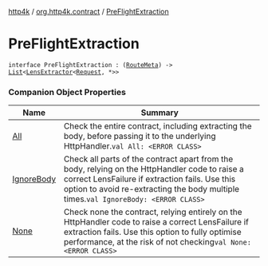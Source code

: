 [http4k](../../index.md) / [org.http4k.contract](../index.md) / [PreFlightExtraction](./index.md)

# PreFlightExtraction

`interface PreFlightExtraction : (`[`RouteMeta`](../-route-meta/index.md)`) -> `[`List`](https://kotlinlang.org/api/latest/jvm/stdlib/kotlin.collections/-list/index.html)`<`[`LensExtractor`](../../org.http4k.lens/-lens-extractor/index.md)`<`[`Request`](../../org.http4k.core/-request/index.md)`, *>>`

### Companion Object Properties

| Name | Summary |
|---|---|
| [All](-all.md) | Check the entire contract, including extracting the body, before passing it to the underlying HttpHandler.`val All: <ERROR CLASS>` |
| [IgnoreBody](-ignore-body.md) | Check all parts of the contract apart from the body, relying on the HttpHandler code to raise a correct LensFailure if extraction fails. Use this option to avoid re-extracting the body multiple times.`val IgnoreBody: <ERROR CLASS>` |
| [None](-none.md) | Check none the contract, relying entirely  on the HttpHandler code to raise a correct LensFailure if extraction fails. Use this option to fully optimise performance, at the risk of not checking`val None: <ERROR CLASS>` |
